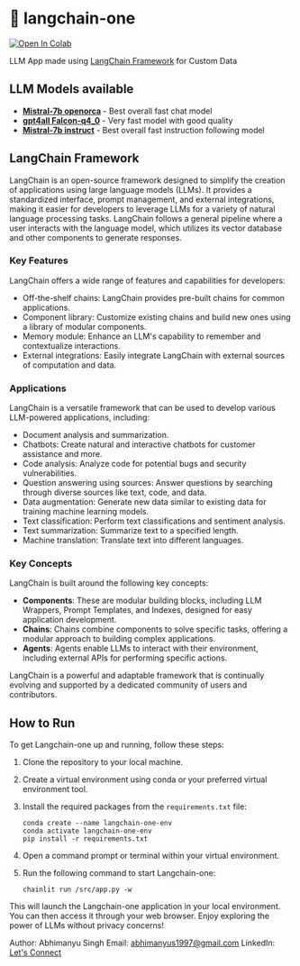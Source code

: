 # 🚀 langchain-one

<a target="_blank" href="https://colab.research.google.com/github/abhimanyus1997/langchain-one">
  <img src="https://colab.research.google.com/assets/colab-badge.svg" alt="Open In Colab"/>
</a>

LLM App made using [LangChain Framework](#langchain-framework) for Custom Data

## LLM Models available

* [**Mistral-7b openorca**](https://gpt4all.io/models/gguf/mistral-7b-openorca.Q4_0.gguf) - Best overall fast chat model
* [**gpt4all Falcon-q4_0**](https://gpt4all.io/models/gguf/gpt4all-falcon-q4_0.gguf) - Very fast model with good quality
* [**Mistral-7b instruct**](https://gpt4all.io/models/gguf/mistral-7b-instruct-v0.1.Q4_0.gguf) - Best overall fast instruction following model

## LangChain Framework

LangChain is an open-source framework designed to simplify the creation of applications using large language models (LLMs). It provides a standardized interface, prompt management, and external integrations, making it easier for developers to leverage LLMs for a variety of natural language processing tasks. LangChain follows a general pipeline where a user interacts with the language model, which utilizes its vector database and other components to generate responses.

### Key Features

LangChain offers a wide range of features and capabilities for developers:

* Off-the-shelf chains: LangChain provides pre-built chains for common applications.
* Component library: Customize existing chains and build new ones using a library of modular components.
* Memory module: Enhance an LLM's capability to remember and contextualize interactions.
* External integrations: Easily integrate LangChain with external sources of computation and data.

### Applications

LangChain is a versatile framework that can be used to develop various LLM-powered applications, including:

* Document analysis and summarization.
* Chatbots: Create natural and interactive chatbots for customer assistance and more.
* Code analysis: Analyze code for potential bugs and security vulnerabilities.
* Question answering using sources: Answer questions by searching through diverse sources like text, code, and data.
* Data augmentation: Generate new data similar to existing data for training machine learning models.
* Text classification: Perform text classifications and sentiment analysis.
* Text summarization: Summarize text to a specified length.
* Machine translation: Translate text into different languages.

### Key Concepts

LangChain is built around the following key concepts:

* **Components**: These are modular building blocks, including LLM Wrappers, Prompt Templates, and Indexes, designed for easy application development.
* **Chains**: Chains combine components to solve specific tasks, offering a modular approach to building complex applications.
* **Agents**: Agents enable LLMs to interact with their environment, including external APIs for performing specific actions.

LangChain is a powerful and adaptable framework that is continually evolving and supported by a dedicated community of users and contributors.

## How to Run

To get Langchain-one up and running, follow these steps:

1. Clone the repository to your local machine.
2. Create a virtual environment using conda or your preferred virtual environment tool.
3. Install the required packages from the `requirements.txt` file:

    ```
    conda create --name langchain-one-env
    conda activate langchain-one-env
    pip install -r requirements.txt
    ```

4. Open a command prompt or terminal within your virtual environment.

5. Run the following command to start Langchain-one:

    ```
    chainlit run /src/app.py -w
    ```

This will launch the Langchain-one application in your local environment. You can then access it through your web browser. Enjoy exploring the power of LLMs without privacy concerns!

Author: Abhimanyu Singh
Email: [abhimanyus1997@gmail.com](mailto:abhimanyus1997@gmail.com)
LinkedIn: [Let's Connect](https://www.linkedin.com/in/abhimanyus1997)
